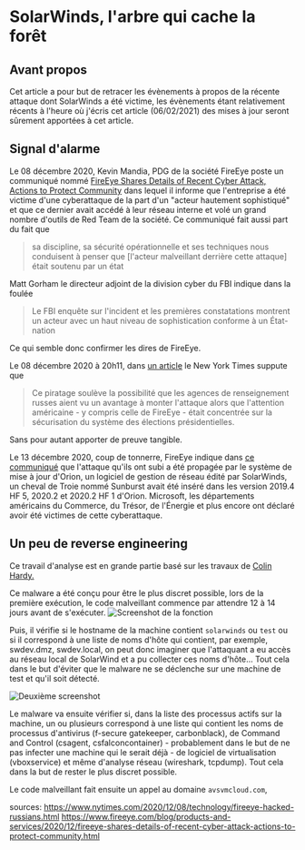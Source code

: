# SolarWinds, l'arbre qui cache la forêt 

## Avant propos

Cet article a pour but de retracer les évènements à propos de la récente attaque dont SolarWinds a été victime, les évènements étant relativement récents à l'heure où j'écris cet article (06/02/2021) des mises à jour seront sûrement apportées à cet article.

## Signal d'alarme

Le 08 décembre 2020, Kevin Mandia, PDG de la société FireEye poste un communiqué nommé [FireEye Shares Details of Recent Cyber Attack, Actions to Protect Community](https://www.fireeye.com/blog/products-and-services/2020/12/fireeye-shares-details-of-recent-cyber-attack-actions-to-protect-community.html) dans lequel il informe que l'entreprise a été victime d'une cyberattaque de la part d'un "acteur hautement sophistiqué" et que ce dernier avait accédé à leur réseau interne et volé un grand nombre d'outils de Red Team de la société. Ce communiqué fait aussi part du fait que 

> sa discipline, sa sécurité opérationnelle et ses techniques nous conduisent à penser que [l'acteur malveillant derrière cette attaque] était soutenu par un état

Matt Gorham le directeur adjoint de la division cyber du FBI indique dans la foulée

> Le FBI enquête sur l'incident  et les premières constatations montrent un acteur avec un haut niveau de sophistication conforme à un État-nation

Ce qui semble donc confirmer les dires de FireEye.

Le 08 décembre 2020 à 20h11, dans [un article](https://www.nytimes.com/2020/12/08/technology/fireeye-hacked-russians.html) le New York Times suppute que 

> Ce piratage soulève la possibilité que les agences de renseignement russes aient vu un avantage à monter l'attaque alors que l'attention américaine - y compris celle de FireEye - était concentrée sur la sécurisation du système des élections présidentielles.

Sans pour autant apporter de preuve tangible.

Le 13 décembre 2020, coup de tonnerre, FireEye indique dans [ce communiqué](https://www.fireeye.com/blog/products-and-services/2020/12/global-intrusion-campaign-leverages-software-supply-chain-compromise.html) que l'attaque qu'ils ont subi a été propagée par le système de mise à jour d'Orion, un logiciel de gestion de réseau édité par SolarWinds, un cheval de Troie nommé Sunburst avait été inséré dans les version 2019.4 HF 5, 2020.2 et 2020.2 HF 1 d'Orion. Microsoft, les départements américains du Commerce, du Trésor, de l'Énergie et plus encore ont déclaré avoir été victimes de cette cyberattaque.

## Un peu de reverse engineering

Ce travail d'analyse est en grande partie basé sur les travaux de [Colin Hardy.](https://www.youtube.com/channel/UCND1KVdVt8A580SjdaS4cZg)

Ce malware a été conçu pour être le plus discret possible, lors de la première exécution, le code malveillant commence par attendre 12 à 14 jours avant de s'exécuter. ![Screenshot de la fonction](https://i.postimg.cc/Y2ZNCqJc/Group-1-1.png)

Puis, il vérifie si le hostname de la machine contient `solarwinds` ou `test` ou si il correspond à une liste de noms d'hôte qui contient, par exemple, swdev.dmz, swdev.local, on peut donc imaginer que l'attaquant a eu accès au réseau local de SolarWind et a pu collecter ces noms d'hôte... Tout cela dans le but d'éviter que le malware ne se déclenche sur une machine de test et qu'il soit détecté. 

![Deuxième screenshot](https://i.postimg.cc/q7kPmdXR/Group-2-5.png)

Le malware va ensuite vérifier si, dans la liste des processus actifs sur la machine, un ou plusieurs correspond à une liste qui contient les noms de processus d'antivirus (f-secure gatekeeper, carbonblack), de Command and Control (csagent, csfalconcontainer) - probablement dans le but de ne pas infecter une machine qui le serait déjà - de logiciel de virtualisation (vboxservice) et même d'analyse réseau (wireshark, tcpdump). Tout cela dans la but de rester le plus discret possible.

Le code malveillant fait ensuite un appel au domaine `avsvmcloud.com`, 

sources: https://www.nytimes.com/2020/12/08/technology/fireeye-hacked-russians.html https://www.fireeye.com/blog/products-and-services/2020/12/fireeye-shares-details-of-recent-cyber-attack-actions-to-protect-community.html
